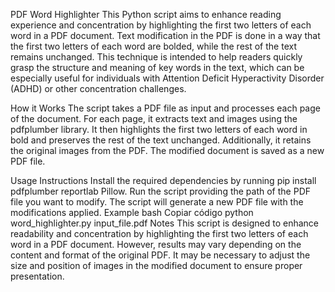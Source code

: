 PDF Word Highlighter
This Python script aims to enhance reading experience and concentration by highlighting the first two letters of each word in a PDF document. Text modification in the PDF is done in a way that the first two letters of each word are bolded, while the rest of the text remains unchanged. This technique is intended to help readers quickly grasp the structure and meaning of key words in the text, which can be especially useful for individuals with Attention Deficit Hyperactivity Disorder (ADHD) or other concentration challenges.

How it Works
The script takes a PDF file as input and processes each page of the document. For each page, it extracts text and images using the pdfplumber library. It then highlights the first two letters of each word in bold and preserves the rest of the text unchanged. Additionally, it retains the original images from the PDF. The modified document is saved as a new PDF file.

Usage Instructions
Install the required dependencies by running pip install pdfplumber reportlab Pillow.
Run the script providing the path of the PDF file you want to modify.
The script will generate a new PDF file with the modifications applied.
Example
bash
Copiar código
python word_highlighter.py input_file.pdf
Notes
This script is designed to enhance readability and concentration by highlighting the first two letters of each word in a PDF document. However, results may vary depending on the content and format of the original PDF.
It may be necessary to adjust the size and position of images in the modified document to ensure proper presentation.
